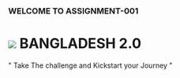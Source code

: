 ### WELCOME TO ASSIGNMENT-001

# <img src="https://img.icons8.com/?size=96&id=60238&format=png"/> BANGLADESH 2.0

" Take The challenge and Kickstart your Journey "
